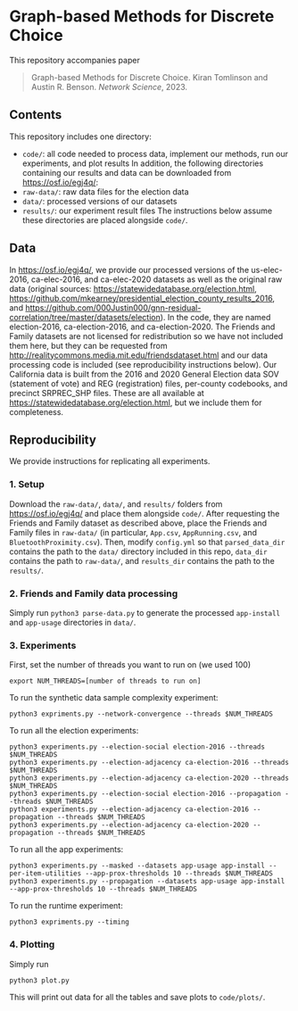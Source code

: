 # Graph-based Methods for Discrete Choice
This repository accompanies paper 
> Graph-based
Methods for Discrete Choice.
> Kiran Tomlinson and Austin R. Benson.
> *Network Science*, 2023.

## Contents
This repository includes one directory:
- `code/`: all code needed to process data, implement our methods, run our experiments, and plot results
In addition, the following directories containing our results and data can be downloaded from https://osf.io/egj4q/:
- `raw-data/`: raw data files for the election data
- `data/`: processed versions of our datasets
- `results/`: our experiment result files
The instructions below assume these directories are placed alongside `code/`.

## Data
In https://osf.io/egj4q/, we provide our processed versions of the us-elec-2016, ca-elec-2016,
and ca-elec-2020 datasets as well as the original raw data 
(original sources: https://statewidedatabase.org/election.html, https://github.com/mkearney/presidential_election_county_results_2016, and https://github.com/000Justin000/gnn-residual-correlation/tree/master/datasets/election). In the code, they are named election-2016,
ca-election-2016, and ca-election-2020. The Friends and Family datasets
are not licensed for redistribution so we have not included them here, but they can be requested from 
http://realitycommons.media.mit.edu/friendsdataset.html and our data
processing code is included (see reproducibility instructions below).
Our California data is built from the 2016 and 2020 General Election data
SOV (statement of vote) and REG (registration) files, per-county codebooks,
and precinct SRPREC_SHP files. These are all available at 
https://statewidedatabase.org/election.html, but we include them for completeness.


## Reproducibility
We provide instructions for replicating all experiments.

### 1. Setup
Download the `raw-data/`, `data/`, and `results/` folders from https://osf.io/egj4q/ and place them alongside `code/`.
After requesting the Friends and Family dataset as described above, place the Friends and Family files in `raw-data/` (in
particular, `App.csv`, `AppRunning.csv`, and `BluetoothProximity.csv`).
Then, modify `config.yml` so that `parsed_data_dir` contains the path to
the `data/` directory included in this repo, `data_dir` contains the path
to `raw-data/`, and `results_dir` contains the path to the
`results/`.

### 2. Friends and Family data processing
Simply run `python3 parse-data.py` to generate the processed `app-install` and 
`app-usage` directories in `data/`.

### 3. Experiments
First, set the number of threads you want to run on (we used 100)
```
export NUM_THREADS=[number of threads to run on]
```
To run the synthetic data sample complexity experiment:
```
python3 expriments.py --network-convergence --threads $NUM_THREADS
```
To run all the election experiments:
```
python3 experiments.py --election-social election-2016 --threads $NUM_THREADS
python3 experiments.py --election-adjacency ca-election-2016 --threads $NUM_THREADS
python3 experiments.py --election-adjacency ca-election-2020 --threads $NUM_THREADS
python3 experiments.py --election-social election-2016 --propagation --threads $NUM_THREADS
python3 experiments.py --election-adjacency ca-election-2016 --propagation --threads $NUM_THREADS
python3 experiments.py --election-adjacency ca-election-2020 --propagation --threads $NUM_THREADS
```
To run all the app experiments:
```
python3 experiments.py --masked --datasets app-usage app-install --per-item-utilities --app-prox-thresholds 10 --threads $NUM_THREADS 
python3 experiments.py --propagation --datasets app-usage app-install --app-prox-thresholds 10 --threads $NUM_THREADS 
```
To run the runtime experiment:
```
python3 expriments.py --timing
```

### 4. Plotting
Simply run 
```
python3 plot.py
```
This will print out data for all the tables and save plots to `code/plots/`.




